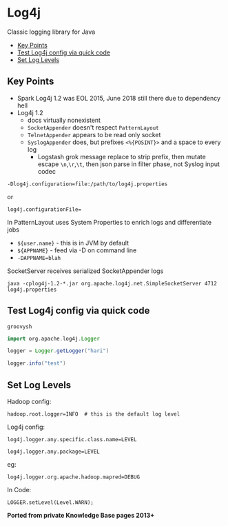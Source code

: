 # Log4j

Classic logging library for Java

<!-- INDEX_START -->

- [Key Points](#key-points)
- [Test Log4j config via quick code](#test-log4j-config-via-quick-code)
- [Set Log Levels](#set-log-levels)

<!-- INDEX_END -->

## Key Points

- Spark Log4j 1.2 was EOL 2015, June 2018 still there due to dependency hell
- Log4j 1.2
  - docs virtually nonexistent
  - `SocketAppender` doesn't respect `PatternLayout`
  - `TelnetAppender` appears to be read only socket
  - `SyslogAppender` does, but prefixes `<%{POSINT}>` and a space to every log
    - Logstash grok message replace to strip prefix, then mutate escape `\n`,`\r`,`\t`, then json parse in filter phase, not Syslog input codec

```shell
-Dlog4j.configuration=file:/path/to/log4j.properties
```

or

```properties
log4j.configurationFile=
```

In PatternLayout uses System Properties to enrich logs and differentiate jobs

- `${user.name}` - this is in JVM by default
- `${APPNAME}`   - feed via -D on command line
- `-DAPPNAME=blah`

SocketServer receives serialized SocketAppender logs

```shell
java -cplog4j-1.2-*.jar org.apache.log4j.net.SimpleSocketServer 4712 log4j.properties
```

## Test Log4j config via quick code

```shell
groovysh
```

```groovy
import org.apache.log4j.Logger

logger = Logger.getLogger("hari")

logger.info("test")
```

## Set Log Levels

Hadoop config:

```properties
hadoop.root.logger=INFO  # this is the default log level
```

Log4j config:

```properties
log4j.logger.any.specific.class.name=LEVEL
```

```properties
log4j.logger.any.package=LEVEL
```

eg:

```properties
log4j.logger.org.apache.hadoop.mapred=DEBUG
```

In  Code:

```properties
LOGGER.setLevel(Level.WARN);
```

**Ported from private Knowledge Base pages 2013+**
